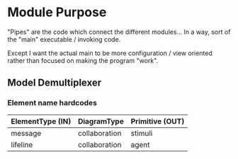 # Module Purpose
"Pipes" are the code which connect the different modules...
In a way, sort of the "main" executable / invoking code.

Except I want the actual main to be more configuration / view oriented rather than focused on making the program "work".

## Model Demultiplexer
### Element name hardcodes
| ElementType (IN) | DiagramType   | Primitive (OUT) |
|------------------|---------------|-----------------|
| message          | collaboration | stimuli         |
| lifeline         | collaboration | agent           |
